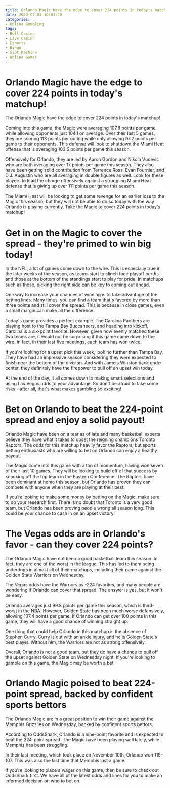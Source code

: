```yaml
---
title: Orlando Magic have the edge to cover 224 points in today's matchup!
date: 2023-02-01 10:03:20
categories:
- Online Gambling
tags:
- Roll Casino
- Live Casino
- Esports
- Bingo
- Slot Machine
- Online Games
---
```



# Orlando Magic have the edge to cover 224 points in today's matchup!

The Orlando Magic have the edge to cover 224 points in today's matchup!

Coming into this game, the Magic were averaging 107.8 points per game while allowing opponents just 104.1 on average. Over their last 5 games, they are scoring 113 points per outing while only allowing 97.2 points per game to their opponents. This defense will look to shutdown the Miami Heat offense that is averaging 103.5 points per game this season.

Offensively for Orlando, they are led by Aaron Gordon and Nikola Vucevic who are both averaging over 17 points per game this season. They also have been getting solid contribution from Terrence Ross, Evan Fournier, and D.J. Augustin who are all averaging in double figures as well. Look for these players to lead the charge offensively against a struggling Miami Heat defense that is giving up over 111 points per game this season.

The Miami Heat will be looking to get some revenge for an earlier loss to the Magic this season, but they will not be able to do so today with the way Orlando is playing currently. Take the Magic to cover 224 points in today's matchup!

# Get in on the Magic to cover the spread - they're primed to win big today!

In the NFL, a lot of games come down to the wire. This is especially true in the later weeks of the season, as teams start to clinch their playoff berths and those at the bottom of the standings start to play for pride. In matchups such as these, picking the right side can be key to coming out ahead.

One way to increase your chances of winning is to take advantage of the betting lines. Many times, you can find a team that's favored by more than three points and still cover the spread. This is because in close games, even a small margin can make all the difference.

Today's game provides a perfect example. The Carolina Panthers are playing host to the Tampa Bay Buccaneers, and heading into kickoff, Carolina is a six-point favorite. However, given how evenly matched these two teams are, it would not be surprising if this game came down to the wire. In fact, in their last five meetings, each team has won twice.

If you're looking for a upset pick this week, look no further than Tampa Bay. They have had an impressive season considering they were expected to finish near the bottom of the division. And with Jameis Winston back under center, they definitely have the firepower to pull off an upset win today.

At the end of the day, it all comes down to making smart selections and using Las Vegas odds to your advantage. So don't be afraid to take some risks - after all, that's what makes gambling so exciting!

# Bet on Orlando to beat the 224-point spread and enjoy a solid payout!

Orlando Magic have been on a tear as of late and many basketball experts believe they have what it takes to upset the reigning champions Toronto Raptors. The odds for this matchup heavily favor the Raptors, but sports betting enthusiasts who are willing to bet on Orlando can enjoy a healthy payout.

The Magic come into this game with a ton of momentum, having won seven of their last 10 games. They will be looking to build off of that success by knocking off the top team in the Eastern Conference. The Raptors have been dominant at home this season, but Orlando has proven they can compete with anyone when they are playing at their best.

If you’re looking to make some money by betting on the Magic, make sure to do your research first. There is no doubt that Toronto is a very good team, but Orlando has been proving people wrong all season long. This could be your chance to cash in on an upset victory!

# The Vegas odds are in Orlando's favor - can they cover 224 points?

The Orlando Magic have not been a good basketball team this season. In fact, they are one of the worst in the league. This has led to them being underdogs in almost all of their matchups, including their game against the Golden State Warriors on Wednesday.

The Vegas odds have the Warriors as -224 favorites, and many people are wondering if Orlando can cover that spread. The answer is yes, but it won't be easy.

Orlando averages just 99.8 points per game this season, which is third-worst in the NBA. However, Golden State has been much worse defensively, allowing 107.4 points per game. If Orlando can get over 100 points in this game, they will have a good chance of winning straight up.

One thing that could help Orlando in this matchup is the absence of Stephen Curry. Curry is out with an ankle injury, and he is Golden State's best player. Without him, the Warriors are not as strong offensively.

Overall, Orlando is not a good team, but they do have a chance to pull off the upset against Golden State on Wednesday night. If you're looking to gamble on this game, the Magic may be worth a bet

# Orlando Magic poised to beat 224-point spread, backed by confident sports bettors

The Orlando Magic are in a great position to win their game against the Memphis Grizzlies on Wednesday, backed by confident sports bettors.

According to OddsShark, Orlando is a nine-point favorite and is expected to beat the 224-point spread. The Magic have been playing well lately, while Memphis has been struggling.

In their last meeting, which took place on November 10th, Orlando won 119-107. This was also the last time that Memphis lost a game.

If you’re looking to place a wager on this game, then be sure to check out OddsShark first. We have all of the latest odds and lines for you to make an informed decision on who to bet on.